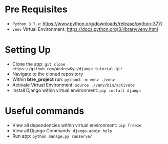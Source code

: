 # Pre Requisites
- `Python 3.7.x`: https://www.python.org/downloads/release/python-377/
- `venv` Virtual Environment: https://docs.python.org/3/library/venv.html

# Setting Up
- Clone the app: `git clone https://github.com/AndrewKyu/django_tutorial.git`
- Navigate to the cloned repository
- Within **btre_project** run: `python3 -m venv ./venv`
- Activate Virtual Environment: `source ./venv/bin/activate`
- Install Django within virtual environment: `pip install django`

# Useful commands
- View all dependencies within virtual environment: `pip freeze`
- View all Django Commands: `django-admin help`
- Run app: `python manage.py runserver`
